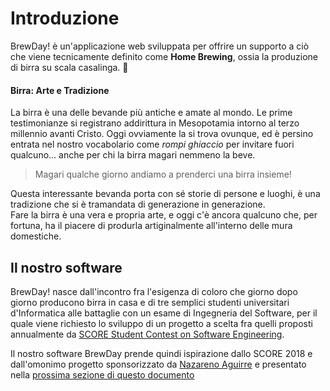 # Introduzione

BrewDay! è un'applicazione web sviluppata per offrire un supporto a ciò che viene tecnicamente definito come **Home Brewing**, ossia la produzione di birra su scala casalinga. 🍺

#### Birra: Arte e Tradizione
La birra è una delle bevande più antiche e amate al mondo. Le prime testimonianze si registrano addirittura in Mesopotamia intorno al terzo millennio avanti Cristo.
Oggi ovviamente la si trova ovunque, ed è persino entrata nel nostro vocabolario come *rompi ghiaccio* per invitare fuori qualcuno... anche per chi la birra magari nemmeno la beve.
> Magari qualche giorno andiamo a prenderci una birra insieme!

Questa interessante bevanda porta con sé storie di persone e luoghi, è una tradizione che si è tramandata di generazione in generazione.  
Fare la birra è una vera e propria arte, e oggi c'è ancora qualcuno che, per fortuna, ha il piacere di produrla artiginalmente all'interno delle mura domestiche.

## Il nostro software
BrewDay! nasce dall'incontro fra l'esigenza di coloro che giorno dopo giorno producono birra in casa e di tre semplici studenti universitari d'Informatica alle battaglie con un esame di Ingegneria del Software, per il quale viene richiesto lo sviluppo di un progetto a scelta fra quelli proposti annualmente da [SCORE Student Contest on Software Engineering](http://score-contest.org/2018/index.php).

Il nostro software BrewDay prende quindi ispirazione dallo SCORE 2018 e dall'omonimo progetto sponsorizzato da [Nazareno Aguirre](http://dc.exa.unrc.edu.ar/staff/naguirre/Pagina_Personal_de_Nazareno_Aguirre/Principal.html) e presentato nella [prossima sezione di questo documento](1.1-Progetto.md)